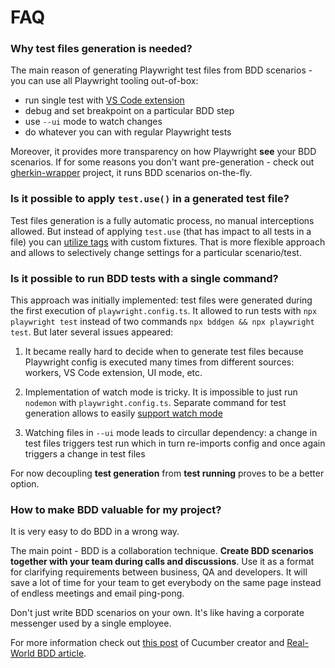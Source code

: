 # FAQ

### Why test files generation is needed?
The main reason of generating Playwright test files from BDD scenarios - you can use all Playwright tooling out-of-box:

  * run single test with [VS Code extension](guides/ide-integration.md#vs-code)
  * debug and set breakpoint on a particular BDD step
  * use `--ui` mode to watch changes 
  * do whatever you can with regular Playwright tests

Moreover, it provides more transparency on how Playwright **see** your BDD scenarios. If for some reasons you don't want pre-generation - check out [gherkin-wrapper](https://github.com/Niitch/gherkin-wrapper) project, it runs BDD scenarios on-the-fly.

### Is it possible to apply `test.use()` in a generated test file?
Test files generation is a fully automatic process, no manual interceptions allowed.
But instead of applying `test.use` (that has impact to all tests in a file)
you can [utilize tags](writing-steps/playwright-style.md#using-tags) with custom fixtures.
That is more flexible approach and allows to selectively change settings for a particular scenario/test.

### Is it possible to run BDD tests with a single command? 
This approach was initially implemented: test files were generated during the first execution of `playwright.config.ts`. It allowed to run tests with `npx playwright test` instead of two commands `npx bddgen && npx playwright test`. But later several issues appeared:

1. It became really hard to decide when to generate test files because Playwright config is executed many times from different sources: workers, VS Code extension, UI mode, etc.

2. Implementation of watch mode is tricky. It is impossible to just run `nodemon` with `playwright.config.ts`. Separate command for test generation allows to easily [support watch mode](guides/watch-mode.md) 

3. Watching files in `--ui` mode leads to circullar dependency: a change in test files triggers test run which in turn re-imports config and once again triggers a change in test files

For now decoupling **test generation** from **test running** proves to be a better option.

### How to make BDD valuable for my project?
It is very easy to do BDD in a wrong way.

The main point - BDD is a collaboration technique. **Create BDD scenarios together with your team during calls and discussions**.
Use it as a format for clarifying requirements between business, QA and developers. It will save a lot of time for your team to get everybody on the same page instead of endless meetings and email ping-pong.

Don't just write BDD scenarios on your own. It's like having a corporate messenger used by a single employee.

For more information check out [this post](https://news.ycombinator.com/item?id=10194242) of Cucumber creator and [Real-World BDD article](https://www.serenity-dojo.com/minimal-bdd).



